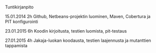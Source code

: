 Tuntikirjanpito

15.01.2014	2h	Github, Netbeans-projektin luominen, Maven, Cobertura ja PIT konfigurointi

23.01.2015  6h  Koodin kirjoitusta, testien luomista, pit-testaus

27.01.2015  4h  Jakaja-luokan koodausta, testien laajennusta ja mutanttien tappamista
